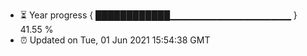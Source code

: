 - ⏳ Year progress { ████████████▁▁▁▁▁▁▁▁▁▁▁▁▁▁▁▁▁▁ } 41.55 %
- ⏰ Updated on Tue, 01 Jun 2021 15:54:38 GMT


